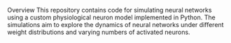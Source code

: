 Overview
This repository contains code for simulating neural networks using a custom physiological neuron model implemented in Python. The simulations aim to explore the dynamics of neural networks under different weight distributions and varying numbers of activated neurons.

